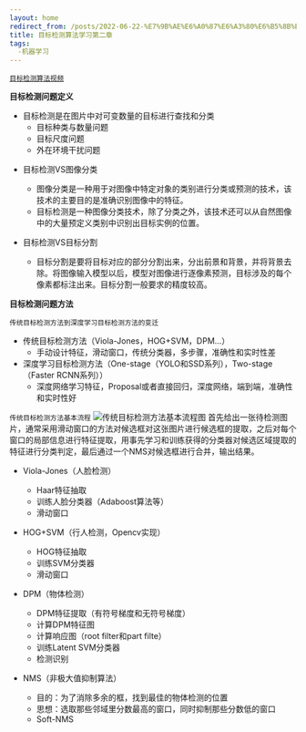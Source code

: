 ```yaml
---
layout: home
redirect_from: /posts/2022-06-22-%E7%9B%AE%E6%A0%87%E6%A3%80%E6%B5%8B%E7%AE%97%E6%B3%95%E5%AD%A6%E4%B9%A0%E7%AC%AC%E4%BA%8C%E7%AB%A0/
title: 目标检测算法学习第二章
tags:
  -机器学习
---
```

[`目标检测算法视频`](https://www.bilibili.com/video/BV1mU4y1m7dN)

**目标检测问题定义**

- 目标检测是在图片中对可变数量的目标进行查找和分类
  - 目标种类与数量问题
  - 目标尺度问题
  - 外在环境干扰问题

<!-- .slide vertical=true -->

- 目标检测VS图像分类
  - 图像分类是一种用于对图像中特定对象的类别进行分类或预测的技术，该技术的主要目的是准确识别图像中的特征。
  - 目标检测是一种图像分类技术，除了分类之外，该技术还可以从自然图像中的大量预定义类别中识别出目标实例的位置。

- 目标检测VS目标分割
  - 目标分割是要将目标对应的部分分割出来，分出前景和背景，并将背景去除。将图像输入模型以后，模型对图像进行逐像素预测，目标涉及的每个像素都标注出来。目标分割一般要求的精度较高。

<!-- .slide vertical=true -->

**目标检测问题方法**

`传统目标检测方法到深度学习目标检测方法的变迁`
- 传统目标检测方法（Viola-Jones，HOG+SVM，DPM...）
  - 手动设计特征，滑动窗口，传统分类器，多步骤，准确性和实时性差
- 深度学习目标检测方法（One-stage（YOLO和SSD系列），Two-stage（Faster RCNN系列））
  - 深度网络学习特征，Proposal或者直接回归，深度网络，端到端，准确性和实时性好

<!-- .slide vertical=true -->

`传统目标检测方法基本流程`
![传统目标检测方法基本流程图](https://s1.ax1x.com/2022/06/22/jpWAAO.png)
首先给出一张待检测图片，通常采用滑动窗口的方法对候选框对这张图片进行候选框的提取，之后对每个窗口的局部信息进行特征提取，用事先学习和训练获得的分类器对候选区域提取的特征进行分类判定，最后通过一个NMS对候选框进行合并，输出结果。

<!-- .slide vertical=true -->

- Viola-Jones（人脸检测）
  - Haar特征抽取
  - 训练人脸分类器（Adaboost算法等）
  - 滑动窗口

- HOG+SVM（行人检测，Opencv实现）
  - HOG特征抽取
  - 训练SVM分类器
  - 滑动窗口

<!-- .slide vertical=true -->

- DPM（物体检测）
  - DPM特征提取（有符号梯度和无符号梯度）
  - 计算DPM特征图
  - 计算响应图（root filter和part filte）
  - 训练Latent SVM分类器
  - 检测识别

- NMS（非极大值抑制算法）
  - 目的：为了消除多余的框，找到最佳的物体检测的位置
  - 思想：选取那些邻域里分数最高的窗口，同时抑制那些分数低的窗口
  - Soft-NMS
